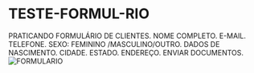 # TESTE-FORMUL-RIO
PRATICANDO FORMULÁRIO DE CLIENTES.
NOME COMPLETO.
E-MAIL.
TELEFONE.
SEXO: FEMININO /MASCULINO/OUTRO.
DADOS DE NASCIMENTO.
CIDADE.
ESTADO.
ENDEREÇO.
ENVIAR DOCUMENTOS.
![FORMULARIO](https://user-images.githubusercontent.com/106616102/177885611-880494e3-ee2f-47fd-bf41-70d56cf4b68b.PNG)
